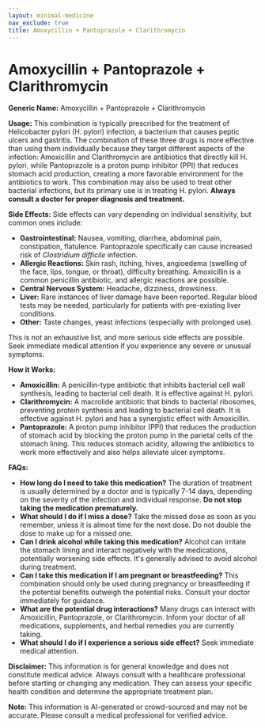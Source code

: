 ```yaml
---
layout: minimal-medicine
nav_exclude: true
title: Amoxycillin + Pantoprazole + Clarithromycin
---
```


# Amoxycillin + Pantoprazole + Clarithromycin

**Generic Name:** Amoxycillin + Pantoprazole + Clarithromycin

**Usage:** This combination is typically prescribed for the treatment of Helicobacter pylori (H. pylori) infection, a bacterium that causes peptic ulcers and gastritis.  The combination of these three drugs is more effective than using them individually because they target different aspects of the infection: Amoxicillin and Clarithromycin are antibiotics that directly kill H. pylori, while Pantoprazole is a proton pump inhibitor (PPI) that reduces stomach acid production, creating a more favorable environment for the antibiotics to work.  This combination may also be used to treat other bacterial infections, but its primary use is in treating H. pylori.  **Always consult a doctor for proper diagnosis and treatment.**

**Side Effects:**  Side effects can vary depending on individual sensitivity, but common ones include:

* **Gastrointestinal:** Nausea, vomiting, diarrhea, abdominal pain, constipation, flatulence.  Pantoprazole specifically can cause increased risk of *Clostridium difficile* infection.
* **Allergic Reactions:** Skin rash, itching, hives, angioedema (swelling of the face, lips, tongue, or throat), difficulty breathing.  Amoxicillin is a common penicillin antibiotic, and allergic reactions are possible.
* **Central Nervous System:** Headache, dizziness, drowsiness.
* **Liver:**  Rare instances of liver damage have been reported.  Regular blood tests may be needed, particularly for patients with pre-existing liver conditions.
* **Other:** Taste changes, yeast infections (especially with prolonged use).

This is not an exhaustive list, and more serious side effects are possible.  Seek immediate medical attention if you experience any severe or unusual symptoms.

**How it Works:**

* **Amoxicillin:** A penicillin-type antibiotic that inhibits bacterial cell wall synthesis, leading to bacterial cell death.  It is effective against H. pylori.
* **Clarithromycin:** A macrolide antibiotic that binds to bacterial ribosomes, preventing protein synthesis and leading to bacterial cell death. It is effective against H. pylori and has a synergistic effect with Amoxicillin.
* **Pantoprazole:** A proton pump inhibitor (PPI) that reduces the production of stomach acid by blocking the proton pump in the parietal cells of the stomach lining.  This reduces stomach acidity, allowing the antibiotics to work more effectively and also helps alleviate ulcer symptoms.

**FAQs:**

* **How long do I need to take this medication?**  The duration of treatment is usually determined by a doctor and is typically 7-14 days, depending on the severity of the infection and individual response.  **Do not stop taking the medication prematurely.**
* **What should I do if I miss a dose?** Take the missed dose as soon as you remember, unless it is almost time for the next dose.  Do not double the dose to make up for a missed one.
* **Can I drink alcohol while taking this medication?** Alcohol can irritate the stomach lining and interact negatively with the medications, potentially worsening side effects.  It's generally advised to avoid alcohol during treatment.
* **Can I take this medication if I am pregnant or breastfeeding?** This combination should only be used during pregnancy or breastfeeding if the potential benefits outweigh the potential risks. Consult your doctor immediately for guidance.
* **What are the potential drug interactions?**  Many drugs can interact with Amoxicillin, Pantoprazole, or Clarithromycin.  Inform your doctor of all medications, supplements, and herbal remedies you are currently taking.
* **What should I do if I experience a serious side effect?** Seek immediate medical attention.


**Disclaimer:** This information is for general knowledge and does not constitute medical advice.  Always consult with a healthcare professional before starting or changing any medication.  They can assess your specific health condition and determine the appropriate treatment plan.


**Note:** This information is AI-generated or crowd-sourced and may not be accurate. Please consult a medical professional for verified advice.